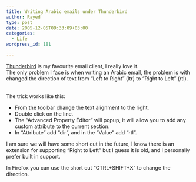 ```yaml
---
title: Writing Arabic emails under Thunderbird
author: Rayed
type: post
date: 2005-12-05T09:33:09+03:00
categories:
  - Life
wordpress_id: 181

---
```

<p><a href="http://www.mozilla.com/thunderbird/">Thunderbird</a> is my favourite email client, I really love it.<br />
The only problem I face is when writing an Arabic email, the problem is with changed the direction of text from &#8220;Left to Right&#8221; (ltr) to &#8220;Right to Left&#8221; (rtl).</p>
<p><a href="/upload/2005-12-04/thunderbird.png"><img src='/upload/2005-12-04/thunderbird-small.png' align="right" alt='' /></a><br />
The trick works like this:</p>
<ul>
<li>From the toolbar change the text alignment to the right.</li>
<li>Double click on the line.</li>
<li>The &#8220;Advanced Property Editor&#8221; will popup, it will allow you to add any custom attribute to the current section.</li>
<li>In &#8220;Attribute&#8221; add &#8220;dir&#8221;, and in the &#8220;Value&#8221; add &#8220;rtl&#8221;.</li>
</ul>
<p>I am sure we will have some short cut in the future, I know there is an extension for supporting &#8220;Right to Left&#8221; but I guess it is old, and I personally prefer built in support.</p>
<p>In Firefox you can use the short cut &#8220;CTRL+SHIFT+X&#8221; to change the direction.</p>
